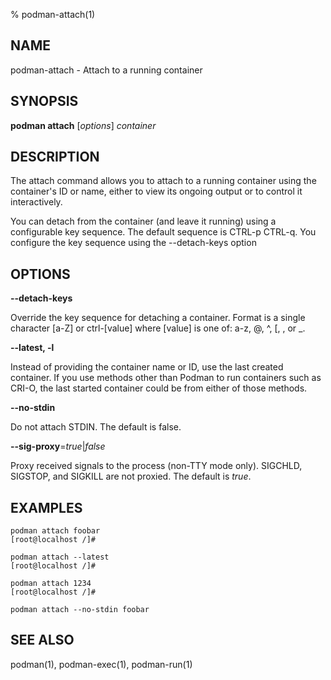 % podman-attach(1)

## NAME
podman\-attach - Attach to a running container

## SYNOPSIS
**podman attach** [*options*] *container*

## DESCRIPTION
The attach command allows you to attach to a running container using the container's ID
or name, either to view its ongoing output or to control it interactively.

You can detach from the container (and leave it running) using a configurable key sequence. The default
sequence is CTRL-p CTRL-q. You configure the key sequence using the --detach-keys option

## OPTIONS
**--detach-keys**

Override the key sequence for detaching a container. Format is a single character [a-Z] or
ctrl-[value] where [value] is one of: a-z, @, ^, [, , or _.

**--latest, -l**

Instead of providing the container name or ID, use the last created container. If you use methods other than Podman
to run containers such as CRI-O, the last started container could be from either of those methods.

**--no-stdin**

Do not attach STDIN. The default is false.

**--sig-proxy**=*true*|*false*

Proxy received signals to the process (non-TTY mode only). SIGCHLD, SIGSTOP, and SIGKILL are not proxied. The default is *true*.

## EXAMPLES ##

```
podman attach foobar
[root@localhost /]#
```
```
podman attach --latest
[root@localhost /]#
```
```
podman attach 1234
[root@localhost /]#
```
```
podman attach --no-stdin foobar
```
## SEE ALSO
podman(1), podman-exec(1), podman-run(1)
